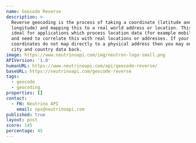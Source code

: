 ```yaml
---
name: Geocode Reverse
description: >-
  Reverse geocoding is the process of taking a coordinate (latitude and
  longitude) and mapping this to a real world address or location. This API is
  ideal for applications which process location data (for example mobile GPS)
  and need to correlate this with real locations or addresses. If your
  coordinates do not map directly to a physical address then you may only get
  city and country data back.
image: https://www.neutrinoapi.com/img/neutron-logo-small.png
APIVersion: '1.0'
humanURL: https://www.neutrinoapi.com/api/geocode-reverse/
baseURL: https://neutrinoapi.com/geocode-reverse
tags:
  - geocode
  - geocoding
properties: []
contact:
  - FN: Neutrino API
    email: ops@neutrinoapi.com
published: true
layout: post
score: 145
percentage: 45
---
```

